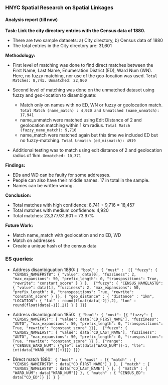 ### HNYC Spatial Research on Spatial Linkages

#### Analysis report (till now)

<b> Task: Link the city directory entries with the Census data of 1880. </b>
  
* There are two sample datasets: a) City directory, b) Census data of 1880
* The total entries in the City directory are: 31,601

<b> Methodology: </b>
* First level of matching was done to find direct matches between the First Name, Last Name, Enumeration District (ED), Ward Num (WN). Here, no fuzzy matching, nor use of the geo-location was used. `Total Matches: 8,741. Unmatched: 22,860`

* Second level of matching was done on the unmatched dataset using fuzzy and geo-location to disambiguate:
  * Match only on names with no ED, WN or fuzzy or geolocation match. `Total Match (name_match) : 4,920 and Unmatched (name_unmatch): 17,941`
  * name_unmatch were matched using Edit Distance of 2 and geolocation matching within 1 km radius. `Total Match (fuzzy_name_match): 9,716`
  * name_match were matched again but this time we included ED but no fuzzy-matching. `Total Unmatch (ed_mismatch): 4919`

* Additional testing was to match using edit distance of 2 and geolocation radius of 1km. `Unmatched: 10,371`

<b> Findings: </b>
* EDs and WD can be faulty for some addresses.
* People can also have their middle names. 17 in total in the sample.
* Names can be written wrong.

<b> Conclusion: </b>
* Total matches with high confidence: 8,741 + 9,716 = 18,457
* Total matches with medium confidence: 4,920
* Total matches: 23,377/31,601 = 73.97%

<b> Future Work: </b>
* Match name_match with geolocation and no ED, WD
* Match on addresses
* Create a unique hash of the census data

### ES queries:

* Address disambiguation 1880:
`{ "bool" : { "must" : 
            [{ "fuzzy": { "CENSUS_NAMEFRSTB": { "value": data[0], "fuzziness": 2, "max_expansions": 50, "prefix_length": 0, "transpositions": True, "rewrite": "constant_score" } } }, 
            {"fuzzy": { "CENSUS_NAMELASTB": { "value": data[1], "fuzziness": 2, "max_expansions": 50, "prefix_length": 0, "transpositions": True, "rewrite": "constant_score" } }},
            { "geo_distance" : { "distance" : "1km", "LOCATION": { "lat" : round(float(data[-2]),2), "lon" : round(float(data[-1]),2)} } }
            ]}}`
           
* Address disambiguation 1850:
` { "bool": { "must": [{ "fuzzy": { "CENSUS_NAMEFRST": { "value": data['CD_FIRST_NAME'], "fuzziness": "AUTO", "max_expansions": 50, "prefix_length": 0, "transpositions": True, "rewrite": "constant_score" }}}, 
                        {"fuzzy": { "CENSUS_NAMELAST": { "value": data['CD_LAST_NAME'], "fuzziness": "AUTO", "max_expansions": 50, "prefix_length": 0, "transpositions": True, "rewrite": "constant_score" }} },
                        {"range": {"CENSUS_WARD_NUM": {"gte": int(data["WARD_NUM"])-1, "lte": int(data["WARD_NUM"])+1}}}
                        ]}}`
 
* Direct match 1880: 
` { "bool" : { "must" : [{ "match" : { "CENSUS_NAMEFRSTB" : data["CD_FIRST_NAME"] } },
                { "match" : { "CENSUS_NAMELASTB" : data["CD_LAST_NAME"] } },
                { "match" : { "WARD_NUM": data["WARD_NUM"]} },
                { "match" : { "CENSUS_ED": data["CD_ED"]} }] } }`

